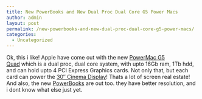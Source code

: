 ```yaml
---
title: New PowerBooks and New Dual Proc Dual Core G5 Power Macs
author: admin
layout: post
permalink: /new-powerbooks-and-new-dual-proc-dual-core-g5-power-macs/
categories:
  - Uncategorized
---
```

Ok, this i like! Apple have come out with the new [PowerMac G5 Quad][1]&nbsp;which&nbsp;is a&nbsp;dual proc, dual core system, with upto 16Gb ram, 1Tb hdd, and can hold upto 4 PCI Express Graphics cards. Not only that, but each card can power the [30&#8243; Cinema Display][2]! Thats a lot of screen real estate! And also, the new [PowerBooks][3] are out too. they have better resolution, and i dont know what else just yet.

 [1]: http://www.apple.com/powermac/
 [2]: http://www.apple.com/displays/
 [3]: http://www.apple.com/powerbook/